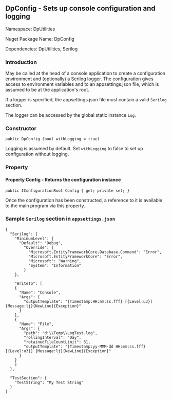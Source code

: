 ﻿## DpConfig - Sets up console configuration and logging

Namespace: DpUtilities

Nuget Package Name: DpConfig

Dependencies: DpUtilities, Serilog

### Introduction

May be called at the head of a console application to create a configuration environment and (optionally) a Serilog logger. The configuration gives access to environment variables and to an appsettings.json file, which is assumed to be at the application's root.

If a logger is specified, the appsettings.json file must contain a valid `Serilog` section.

The logger can be accessed by the global static instance `Log`.

### Constructor

`public DpConfig (bool withLogging = true)`

Logging is assumed by default. Set `withLogging` to false to set up configuration without logging.

### Property

#### Property Config - Returns the configuration instance

`public IConfigurationRoot Config { get; private set; }`

Once the configuration has been constructed, a reference to it is available to the main program via this property.

### Sample `Serilog` section in `appsettings.json`

```
{
  "Serilog": {
    "MinimumLevel": {
      "Default": "Debug",
        "Override": {
          "Microsoft.EntityFrameworkCore.Database.Command": "Error",
          "Microsoft.EntityFrameworkCore": "Error",
          "Microsoft": "Warning",
          "System": "Information"
        }
    },

    "WriteTo": [
    {
      "Name": "Console",
      "Args": {
        "outputTemplate": "{Timestamp:HH:mm:ss.fff} [{Level:u3}] {Message:lj}{NewLine}{Exception}"
      }
    },
    {
      "Name": "File",
      "Args": {
        "path": "d:\\Temp\\LogTest.log",
        "rollingInterval": "Day",
        "retainedFileCountLimit": 31,
        "outputTemplate": "{Timestamp:yy-MMM-dd HH:mm:ss.fff} [{Level:u3}] {Message:lj}{NewLine}{Exception}"
      }
    }
    ]
  },

  "TestSection": {
    "TestString": "My Test String"
  }
}
```
